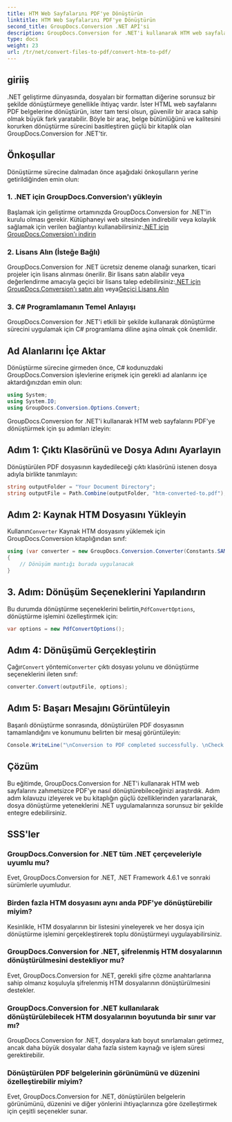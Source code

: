 ```yaml
---
title: HTM Web Sayfalarını PDF'ye Dönüştürün
linktitle: HTM Web Sayfalarını PDF'ye Dönüştürün
second_title: GroupDocs.Conversion .NET API'si
description: GroupDocs.Conversion for .NET'i kullanarak HTM web sayfalarını zahmetsizce PDF'ye dönüştürün. .NET uygulamalarınızla kusursuz entegrasyon için adım adım kılavuzumuzu izleyin.
type: docs
weight: 23
url: /tr/net/convert-files-to-pdf/convert-htm-to-pdf/
---
```

## giriiş
.NET geliştirme dünyasında, dosyaları bir formattan diğerine sorunsuz bir şekilde dönüştürmeye genellikle ihtiyaç vardır. İster HTML web sayfalarını PDF belgelerine dönüştürün, ister tam tersi olsun, güvenilir bir araca sahip olmak büyük fark yaratabilir. Böyle bir araç, belge bütünlüğünü ve kalitesini korurken dönüştürme sürecini basitleştiren güçlü bir kitaplık olan GroupDocs.Conversion for .NET'tir.
## Önkoşullar
Dönüştürme sürecine dalmadan önce aşağıdaki önkoşulların yerine getirildiğinden emin olun:
### 1. .NET için GroupDocs.Conversion'ı yükleyin
 Başlamak için geliştirme ortamınızda GroupDocs.Conversion for .NET'in kurulu olması gerekir. Kütüphaneyi web sitesinden indirebilir veya kolaylık sağlamak için verilen bağlantıyı kullanabilirsiniz:[.NET için GroupDocs.Conversion'ı indirin](https://releases.groupdocs.com/conversion/net/)
### 2. Lisans Alın (İsteğe Bağlı)
 GroupDocs.Conversion for .NET ücretsiz deneme olanağı sunarken, ticari projeler için lisans alınması önerilir. Bir lisans satın alabilir veya değerlendirme amacıyla geçici bir lisans talep edebilirsiniz:[.NET için GroupDocs.Conversion'ı satın alın](https://purchase.groupdocs.com/buy) veya[Geçici Lisans Alın](https://purchase.groupdocs.com/temporary-license/)
### 3. C# Programlamanın Temel Anlayışı
GroupDocs.Conversion for .NET'i etkili bir şekilde kullanarak dönüştürme sürecini uygulamak için C# programlama diline aşina olmak çok önemlidir.

## Ad Alanlarını İçe Aktar
Dönüştürme sürecine girmeden önce, C# kodunuzdaki GroupDocs.Conversion işlevlerine erişmek için gerekli ad alanlarını içe aktardığınızdan emin olun:
```csharp
using System;
using System.IO;
using GroupDocs.Conversion.Options.Convert;
```

GroupDocs.Conversion for .NET'i kullanarak HTM web sayfalarını PDF'ye dönüştürmek için şu adımları izleyin:
## Adım 1: Çıktı Klasörünü ve Dosya Adını Ayarlayın
Dönüştürülen PDF dosyasının kaydedileceği çıktı klasörünü istenen dosya adıyla birlikte tanımlayın:
```csharp
string outputFolder = "Your Document Directory";
string outputFile = Path.Combine(outputFolder, "htm-converted-to.pdf");
```
## Adım 2: Kaynak HTM Dosyasını Yükleyin
 Kullanın`Converter` Kaynak HTM dosyasını yüklemek için GroupDocs.Conversion kitaplığından sınıf:
```csharp
using (var converter = new GroupDocs.Conversion.Converter(Constants.SAMPLE_HTM))
{
    // Dönüşüm mantığı burada uygulanacak
}
```
## 3. Adım: Dönüşüm Seçeneklerini Yapılandırın
 Bu durumda dönüştürme seçeneklerini belirtin,`PdfConvertOptions`, dönüştürme işlemini özelleştirmek için:
```csharp
var options = new PdfConvertOptions();
```
## Adım 4: Dönüşümü Gerçekleştirin
 Çağır`Convert` yöntemi`Converter` çıktı dosyası yolunu ve dönüştürme seçeneklerini ileten sınıf:
```csharp
converter.Convert(outputFile, options);
```
## Adım 5: Başarı Mesajını Görüntüleyin
Başarılı dönüştürme sonrasında, dönüştürülen PDF dosyasının tamamlandığını ve konumunu belirten bir mesaj görüntüleyin:
```csharp
Console.WriteLine("\nConversion to PDF completed successfully. \nCheck output in {0}", outputFolder);
```

## Çözüm
Bu eğitimde, GroupDocs.Conversion for .NET'i kullanarak HTM web sayfalarını zahmetsizce PDF'ye nasıl dönüştürebileceğinizi araştırdık. Adım adım kılavuzu izleyerek ve bu kitaplığın güçlü özelliklerinden yararlanarak, dosya dönüştürme yeteneklerini .NET uygulamalarınıza sorunsuz bir şekilde entegre edebilirsiniz.
## SSS'ler
### GroupDocs.Conversion for .NET tüm .NET çerçeveleriyle uyumlu mu?
Evet, GroupDocs.Conversion for .NET, .NET Framework 4.6.1 ve sonraki sürümlerle uyumludur.
### Birden fazla HTM dosyasını aynı anda PDF'ye dönüştürebilir miyim?
Kesinlikle, HTM dosyalarının bir listesini yineleyerek ve her dosya için dönüştürme işlemini gerçekleştirerek toplu dönüştürmeyi uygulayabilirsiniz.
### GroupDocs.Conversion for .NET, şifrelenmiş HTM dosyalarının dönüştürülmesini destekliyor mu?
Evet, GroupDocs.Conversion for .NET, gerekli şifre çözme anahtarlarına sahip olmanız koşuluyla şifrelenmiş HTM dosyalarının dönüştürülmesini destekler.
### GroupDocs.Conversion for .NET kullanılarak dönüştürülebilecek HTM dosyalarının boyutunda bir sınır var mı?
GroupDocs.Conversion for .NET, dosyalara katı boyut sınırlamaları getirmez, ancak daha büyük dosyalar daha fazla sistem kaynağı ve işlem süresi gerektirebilir.
### Dönüştürülen PDF belgelerinin görünümünü ve düzenini özelleştirebilir miyim?
Evet, GroupDocs.Conversion for .NET, dönüştürülen belgelerin görünümünü, düzenini ve diğer yönlerini ihtiyaçlarınıza göre özelleştirmek için çeşitli seçenekler sunar.